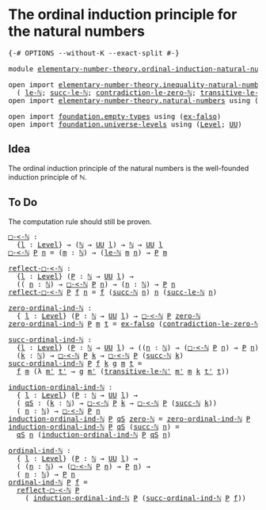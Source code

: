 # The ordinal induction principle for the natural numbers

<pre class="Agda"><a id="68" class="Symbol">{-#</a> <a id="72" class="Keyword">OPTIONS</a> <a id="80" class="Pragma">--without-K</a> <a id="92" class="Pragma">--exact-split</a> <a id="106" class="Symbol">#-}</a>

<a id="111" class="Keyword">module</a> <a id="118" href="elementary-number-theory.ordinal-induction-natural-numbers.html" class="Module">elementary-number-theory.ordinal-induction-natural-numbers</a> <a id="177" class="Keyword">where</a>

<a id="184" class="Keyword">open</a> <a id="189" class="Keyword">import</a> <a id="196" href="elementary-number-theory.inequality-natural-numbers.html" class="Module">elementary-number-theory.inequality-natural-numbers</a> <a id="248" class="Keyword">using</a>
  <a id="256" class="Symbol">(</a> <a id="258" href="elementary-number-theory.inequality-natural-numbers.html#9483" class="Function">le-ℕ</a><a id="262" class="Symbol">;</a> <a id="264" href="elementary-number-theory.inequality-natural-numbers.html#10704" class="Function">succ-le-ℕ</a><a id="273" class="Symbol">;</a> <a id="275" href="elementary-number-theory.inequality-natural-numbers.html#9947" class="Function">contradiction-le-zero-ℕ</a><a id="298" class="Symbol">;</a> <a id="300" href="elementary-number-theory.inequality-natural-numbers.html#10216" class="Function">transitive-le-ℕ&#39;</a><a id="316" class="Symbol">)</a>
<a id="318" class="Keyword">open</a> <a id="323" class="Keyword">import</a> <a id="330" href="elementary-number-theory.natural-numbers.html" class="Module">elementary-number-theory.natural-numbers</a> <a id="371" class="Keyword">using</a> <a id="377" class="Symbol">(</a><a id="378" href="elementary-number-theory.natural-numbers.html#1438" class="Datatype">ℕ</a><a id="379" class="Symbol">;</a> <a id="381" href="elementary-number-theory.natural-numbers.html#1459" class="InductiveConstructor">zero-ℕ</a><a id="387" class="Symbol">;</a> <a id="389" href="elementary-number-theory.natural-numbers.html#1472" class="InductiveConstructor">succ-ℕ</a><a id="395" class="Symbol">)</a>

<a id="398" class="Keyword">open</a> <a id="403" class="Keyword">import</a> <a id="410" href="foundation.empty-types.html" class="Module">foundation.empty-types</a> <a id="433" class="Keyword">using</a> <a id="439" class="Symbol">(</a><a id="440" href="foundation.empty-types.html#1395" class="Function">ex-falso</a><a id="448" class="Symbol">)</a>
<a id="450" class="Keyword">open</a> <a id="455" class="Keyword">import</a> <a id="462" href="foundation.universe-levels.html" class="Module">foundation.universe-levels</a> <a id="489" class="Keyword">using</a> <a id="495" class="Symbol">(</a><a id="496" href="Agda.Primitive.html#597" class="Postulate">Level</a><a id="501" class="Symbol">;</a> <a id="503" href="foundation-core.universe-levels.html#222" class="Primitive">UU</a><a id="505" class="Symbol">)</a>
</pre>
## Idea

The ordinal induction principle of the natural numbers is the well-founded induction principle of ℕ.

## To Do

The computation rule should still be proven.

<pre class="Agda"><a id="□-&lt;-ℕ"></a><a id="687" href="elementary-number-theory.ordinal-induction-natural-numbers.html#687" class="Function">□-&lt;-ℕ</a> <a id="693" class="Symbol">:</a>
  <a id="697" class="Symbol">{</a><a id="698" href="elementary-number-theory.ordinal-induction-natural-numbers.html#698" class="Bound">l</a> <a id="700" class="Symbol">:</a> <a id="702" href="Agda.Primitive.html#597" class="Postulate">Level</a><a id="707" class="Symbol">}</a> <a id="709" class="Symbol">→</a> <a id="711" class="Symbol">(</a><a id="712" href="elementary-number-theory.natural-numbers.html#1438" class="Datatype">ℕ</a> <a id="714" class="Symbol">→</a> <a id="716" href="foundation-core.universe-levels.html#222" class="Primitive">UU</a> <a id="719" href="elementary-number-theory.ordinal-induction-natural-numbers.html#698" class="Bound">l</a><a id="720" class="Symbol">)</a> <a id="722" class="Symbol">→</a> <a id="724" href="elementary-number-theory.natural-numbers.html#1438" class="Datatype">ℕ</a> <a id="726" class="Symbol">→</a> <a id="728" href="foundation-core.universe-levels.html#222" class="Primitive">UU</a> <a id="731" href="elementary-number-theory.ordinal-induction-natural-numbers.html#698" class="Bound">l</a>
<a id="733" href="elementary-number-theory.ordinal-induction-natural-numbers.html#687" class="Function">□-&lt;-ℕ</a> <a id="739" href="elementary-number-theory.ordinal-induction-natural-numbers.html#739" class="Bound">P</a> <a id="741" href="elementary-number-theory.ordinal-induction-natural-numbers.html#741" class="Bound">n</a> <a id="743" class="Symbol">=</a> <a id="745" class="Symbol">(</a><a id="746" href="elementary-number-theory.ordinal-induction-natural-numbers.html#746" class="Bound">m</a> <a id="748" class="Symbol">:</a> <a id="750" href="elementary-number-theory.natural-numbers.html#1438" class="Datatype">ℕ</a><a id="751" class="Symbol">)</a> <a id="753" class="Symbol">→</a> <a id="755" class="Symbol">(</a><a id="756" href="elementary-number-theory.inequality-natural-numbers.html#9483" class="Function">le-ℕ</a> <a id="761" href="elementary-number-theory.ordinal-induction-natural-numbers.html#746" class="Bound">m</a> <a id="763" href="elementary-number-theory.ordinal-induction-natural-numbers.html#741" class="Bound">n</a><a id="764" class="Symbol">)</a> <a id="766" class="Symbol">→</a> <a id="768" href="elementary-number-theory.ordinal-induction-natural-numbers.html#739" class="Bound">P</a> <a id="770" href="elementary-number-theory.ordinal-induction-natural-numbers.html#746" class="Bound">m</a>

<a id="reflect-□-&lt;-ℕ"></a><a id="773" href="elementary-number-theory.ordinal-induction-natural-numbers.html#773" class="Function">reflect-□-&lt;-ℕ</a> <a id="787" class="Symbol">:</a>
  <a id="791" class="Symbol">{</a><a id="792" href="elementary-number-theory.ordinal-induction-natural-numbers.html#792" class="Bound">l</a> <a id="794" class="Symbol">:</a> <a id="796" href="Agda.Primitive.html#597" class="Postulate">Level</a><a id="801" class="Symbol">}</a> <a id="803" class="Symbol">(</a><a id="804" href="elementary-number-theory.ordinal-induction-natural-numbers.html#804" class="Bound">P</a> <a id="806" class="Symbol">:</a> <a id="808" href="elementary-number-theory.natural-numbers.html#1438" class="Datatype">ℕ</a> <a id="810" class="Symbol">→</a> <a id="812" href="foundation-core.universe-levels.html#222" class="Primitive">UU</a> <a id="815" href="elementary-number-theory.ordinal-induction-natural-numbers.html#792" class="Bound">l</a><a id="816" class="Symbol">)</a> <a id="818" class="Symbol">→</a>
  <a id="822" class="Symbol">((</a> <a id="825" href="elementary-number-theory.ordinal-induction-natural-numbers.html#825" class="Bound">n</a> <a id="827" class="Symbol">:</a> <a id="829" href="elementary-number-theory.natural-numbers.html#1438" class="Datatype">ℕ</a><a id="830" class="Symbol">)</a> <a id="832" class="Symbol">→</a> <a id="834" href="elementary-number-theory.ordinal-induction-natural-numbers.html#687" class="Function">□-&lt;-ℕ</a> <a id="840" href="elementary-number-theory.ordinal-induction-natural-numbers.html#804" class="Bound">P</a> <a id="842" href="elementary-number-theory.ordinal-induction-natural-numbers.html#825" class="Bound">n</a><a id="843" class="Symbol">)</a> <a id="845" class="Symbol">→</a> <a id="847" class="Symbol">(</a><a id="848" href="elementary-number-theory.ordinal-induction-natural-numbers.html#848" class="Bound">n</a> <a id="850" class="Symbol">:</a> <a id="852" href="elementary-number-theory.natural-numbers.html#1438" class="Datatype">ℕ</a><a id="853" class="Symbol">)</a> <a id="855" class="Symbol">→</a> <a id="857" href="elementary-number-theory.ordinal-induction-natural-numbers.html#804" class="Bound">P</a> <a id="859" href="elementary-number-theory.ordinal-induction-natural-numbers.html#848" class="Bound">n</a>
<a id="861" href="elementary-number-theory.ordinal-induction-natural-numbers.html#773" class="Function">reflect-□-&lt;-ℕ</a> <a id="875" href="elementary-number-theory.ordinal-induction-natural-numbers.html#875" class="Bound">P</a> <a id="877" href="elementary-number-theory.ordinal-induction-natural-numbers.html#877" class="Bound">f</a> <a id="879" href="elementary-number-theory.ordinal-induction-natural-numbers.html#879" class="Bound">n</a> <a id="881" class="Symbol">=</a> <a id="883" href="elementary-number-theory.ordinal-induction-natural-numbers.html#877" class="Bound">f</a> <a id="885" class="Symbol">(</a><a id="886" href="elementary-number-theory.natural-numbers.html#1472" class="InductiveConstructor">succ-ℕ</a> <a id="893" href="elementary-number-theory.ordinal-induction-natural-numbers.html#879" class="Bound">n</a><a id="894" class="Symbol">)</a> <a id="896" href="elementary-number-theory.ordinal-induction-natural-numbers.html#879" class="Bound">n</a> <a id="898" class="Symbol">(</a><a id="899" href="elementary-number-theory.inequality-natural-numbers.html#10704" class="Function">succ-le-ℕ</a> <a id="909" href="elementary-number-theory.ordinal-induction-natural-numbers.html#879" class="Bound">n</a><a id="910" class="Symbol">)</a>

<a id="zero-ordinal-ind-ℕ"></a><a id="913" href="elementary-number-theory.ordinal-induction-natural-numbers.html#913" class="Function">zero-ordinal-ind-ℕ</a> <a id="932" class="Symbol">:</a>
  <a id="936" class="Symbol">{</a> <a id="938" href="elementary-number-theory.ordinal-induction-natural-numbers.html#938" class="Bound">l</a> <a id="940" class="Symbol">:</a> <a id="942" href="Agda.Primitive.html#597" class="Postulate">Level</a><a id="947" class="Symbol">}</a> <a id="949" class="Symbol">(</a><a id="950" href="elementary-number-theory.ordinal-induction-natural-numbers.html#950" class="Bound">P</a> <a id="952" class="Symbol">:</a> <a id="954" href="elementary-number-theory.natural-numbers.html#1438" class="Datatype">ℕ</a> <a id="956" class="Symbol">→</a> <a id="958" href="foundation-core.universe-levels.html#222" class="Primitive">UU</a> <a id="961" href="elementary-number-theory.ordinal-induction-natural-numbers.html#938" class="Bound">l</a><a id="962" class="Symbol">)</a> <a id="964" class="Symbol">→</a> <a id="966" href="elementary-number-theory.ordinal-induction-natural-numbers.html#687" class="Function">□-&lt;-ℕ</a> <a id="972" href="elementary-number-theory.ordinal-induction-natural-numbers.html#950" class="Bound">P</a> <a id="974" href="elementary-number-theory.natural-numbers.html#1459" class="InductiveConstructor">zero-ℕ</a>
<a id="981" href="elementary-number-theory.ordinal-induction-natural-numbers.html#913" class="Function">zero-ordinal-ind-ℕ</a> <a id="1000" href="elementary-number-theory.ordinal-induction-natural-numbers.html#1000" class="Bound">P</a> <a id="1002" href="elementary-number-theory.ordinal-induction-natural-numbers.html#1002" class="Bound">m</a> <a id="1004" href="elementary-number-theory.ordinal-induction-natural-numbers.html#1004" class="Bound">t</a> <a id="1006" class="Symbol">=</a> <a id="1008" href="foundation.empty-types.html#1395" class="Function">ex-falso</a> <a id="1017" class="Symbol">(</a><a id="1018" href="elementary-number-theory.inequality-natural-numbers.html#9947" class="Function">contradiction-le-zero-ℕ</a> <a id="1042" href="elementary-number-theory.ordinal-induction-natural-numbers.html#1002" class="Bound">m</a> <a id="1044" href="elementary-number-theory.ordinal-induction-natural-numbers.html#1004" class="Bound">t</a><a id="1045" class="Symbol">)</a>

<a id="succ-ordinal-ind-ℕ"></a><a id="1048" href="elementary-number-theory.ordinal-induction-natural-numbers.html#1048" class="Function">succ-ordinal-ind-ℕ</a> <a id="1067" class="Symbol">:</a>
  <a id="1071" class="Symbol">{</a><a id="1072" href="elementary-number-theory.ordinal-induction-natural-numbers.html#1072" class="Bound">l</a> <a id="1074" class="Symbol">:</a> <a id="1076" href="Agda.Primitive.html#597" class="Postulate">Level</a><a id="1081" class="Symbol">}</a> <a id="1083" class="Symbol">(</a><a id="1084" href="elementary-number-theory.ordinal-induction-natural-numbers.html#1084" class="Bound">P</a> <a id="1086" class="Symbol">:</a> <a id="1088" href="elementary-number-theory.natural-numbers.html#1438" class="Datatype">ℕ</a> <a id="1090" class="Symbol">→</a> <a id="1092" href="foundation-core.universe-levels.html#222" class="Primitive">UU</a> <a id="1095" href="elementary-number-theory.ordinal-induction-natural-numbers.html#1072" class="Bound">l</a><a id="1096" class="Symbol">)</a> <a id="1098" class="Symbol">→</a> <a id="1100" class="Symbol">((</a><a id="1102" href="elementary-number-theory.ordinal-induction-natural-numbers.html#1102" class="Bound">n</a> <a id="1104" class="Symbol">:</a> <a id="1106" href="elementary-number-theory.natural-numbers.html#1438" class="Datatype">ℕ</a><a id="1107" class="Symbol">)</a> <a id="1109" class="Symbol">→</a> <a id="1111" class="Symbol">(</a><a id="1112" href="elementary-number-theory.ordinal-induction-natural-numbers.html#687" class="Function">□-&lt;-ℕ</a> <a id="1118" href="elementary-number-theory.ordinal-induction-natural-numbers.html#1084" class="Bound">P</a> <a id="1120" href="elementary-number-theory.ordinal-induction-natural-numbers.html#1102" class="Bound">n</a><a id="1121" class="Symbol">)</a> <a id="1123" class="Symbol">→</a> <a id="1125" href="elementary-number-theory.ordinal-induction-natural-numbers.html#1084" class="Bound">P</a> <a id="1127" href="elementary-number-theory.ordinal-induction-natural-numbers.html#1102" class="Bound">n</a><a id="1128" class="Symbol">)</a> <a id="1130" class="Symbol">→</a>
  <a id="1134" class="Symbol">(</a><a id="1135" href="elementary-number-theory.ordinal-induction-natural-numbers.html#1135" class="Bound">k</a> <a id="1137" class="Symbol">:</a> <a id="1139" href="elementary-number-theory.natural-numbers.html#1438" class="Datatype">ℕ</a><a id="1140" class="Symbol">)</a> <a id="1142" class="Symbol">→</a> <a id="1144" href="elementary-number-theory.ordinal-induction-natural-numbers.html#687" class="Function">□-&lt;-ℕ</a> <a id="1150" href="elementary-number-theory.ordinal-induction-natural-numbers.html#1084" class="Bound">P</a> <a id="1152" href="elementary-number-theory.ordinal-induction-natural-numbers.html#1135" class="Bound">k</a> <a id="1154" class="Symbol">→</a> <a id="1156" href="elementary-number-theory.ordinal-induction-natural-numbers.html#687" class="Function">□-&lt;-ℕ</a> <a id="1162" href="elementary-number-theory.ordinal-induction-natural-numbers.html#1084" class="Bound">P</a> <a id="1164" class="Symbol">(</a><a id="1165" href="elementary-number-theory.natural-numbers.html#1472" class="InductiveConstructor">succ-ℕ</a> <a id="1172" href="elementary-number-theory.ordinal-induction-natural-numbers.html#1135" class="Bound">k</a><a id="1173" class="Symbol">)</a>
<a id="1175" href="elementary-number-theory.ordinal-induction-natural-numbers.html#1048" class="Function">succ-ordinal-ind-ℕ</a> <a id="1194" href="elementary-number-theory.ordinal-induction-natural-numbers.html#1194" class="Bound">P</a> <a id="1196" href="elementary-number-theory.ordinal-induction-natural-numbers.html#1196" class="Bound">f</a> <a id="1198" href="elementary-number-theory.ordinal-induction-natural-numbers.html#1198" class="Bound">k</a> <a id="1200" href="elementary-number-theory.ordinal-induction-natural-numbers.html#1200" class="Bound">g</a> <a id="1202" href="elementary-number-theory.ordinal-induction-natural-numbers.html#1202" class="Bound">m</a> <a id="1204" href="elementary-number-theory.ordinal-induction-natural-numbers.html#1204" class="Bound">t</a> <a id="1206" class="Symbol">=</a>
  <a id="1210" href="elementary-number-theory.ordinal-induction-natural-numbers.html#1196" class="Bound">f</a> <a id="1212" href="elementary-number-theory.ordinal-induction-natural-numbers.html#1202" class="Bound">m</a> <a id="1214" class="Symbol">(λ</a> <a id="1217" href="elementary-number-theory.ordinal-induction-natural-numbers.html#1217" class="Bound">m&#39;</a> <a id="1220" href="elementary-number-theory.ordinal-induction-natural-numbers.html#1220" class="Bound">t&#39;</a> <a id="1223" class="Symbol">→</a> <a id="1225" href="elementary-number-theory.ordinal-induction-natural-numbers.html#1200" class="Bound">g</a> <a id="1227" href="elementary-number-theory.ordinal-induction-natural-numbers.html#1217" class="Bound">m&#39;</a> <a id="1230" class="Symbol">(</a><a id="1231" href="elementary-number-theory.inequality-natural-numbers.html#10216" class="Function">transitive-le-ℕ&#39;</a> <a id="1248" href="elementary-number-theory.ordinal-induction-natural-numbers.html#1217" class="Bound">m&#39;</a> <a id="1251" href="elementary-number-theory.ordinal-induction-natural-numbers.html#1202" class="Bound">m</a> <a id="1253" href="elementary-number-theory.ordinal-induction-natural-numbers.html#1198" class="Bound">k</a> <a id="1255" href="elementary-number-theory.ordinal-induction-natural-numbers.html#1220" class="Bound">t&#39;</a> <a id="1258" href="elementary-number-theory.ordinal-induction-natural-numbers.html#1204" class="Bound">t</a><a id="1259" class="Symbol">))</a>

<a id="induction-ordinal-ind-ℕ"></a><a id="1263" href="elementary-number-theory.ordinal-induction-natural-numbers.html#1263" class="Function">induction-ordinal-ind-ℕ</a> <a id="1287" class="Symbol">:</a>
  <a id="1291" class="Symbol">{</a> <a id="1293" href="elementary-number-theory.ordinal-induction-natural-numbers.html#1293" class="Bound">l</a> <a id="1295" class="Symbol">:</a> <a id="1297" href="Agda.Primitive.html#597" class="Postulate">Level</a><a id="1302" class="Symbol">}</a> <a id="1304" class="Symbol">(</a><a id="1305" href="elementary-number-theory.ordinal-induction-natural-numbers.html#1305" class="Bound">P</a> <a id="1307" class="Symbol">:</a> <a id="1309" href="elementary-number-theory.natural-numbers.html#1438" class="Datatype">ℕ</a> <a id="1311" class="Symbol">→</a> <a id="1313" href="foundation-core.universe-levels.html#222" class="Primitive">UU</a> <a id="1316" href="elementary-number-theory.ordinal-induction-natural-numbers.html#1293" class="Bound">l</a><a id="1317" class="Symbol">)</a> <a id="1319" class="Symbol">→</a>
  <a id="1323" class="Symbol">(</a> <a id="1325" href="elementary-number-theory.ordinal-induction-natural-numbers.html#1325" class="Bound">qS</a> <a id="1328" class="Symbol">:</a> <a id="1330" class="Symbol">(</a><a id="1331" href="elementary-number-theory.ordinal-induction-natural-numbers.html#1331" class="Bound">k</a> <a id="1333" class="Symbol">:</a> <a id="1335" href="elementary-number-theory.natural-numbers.html#1438" class="Datatype">ℕ</a><a id="1336" class="Symbol">)</a> <a id="1338" class="Symbol">→</a> <a id="1340" href="elementary-number-theory.ordinal-induction-natural-numbers.html#687" class="Function">□-&lt;-ℕ</a> <a id="1346" href="elementary-number-theory.ordinal-induction-natural-numbers.html#1305" class="Bound">P</a> <a id="1348" href="elementary-number-theory.ordinal-induction-natural-numbers.html#1331" class="Bound">k</a> <a id="1350" class="Symbol">→</a> <a id="1352" href="elementary-number-theory.ordinal-induction-natural-numbers.html#687" class="Function">□-&lt;-ℕ</a> <a id="1358" href="elementary-number-theory.ordinal-induction-natural-numbers.html#1305" class="Bound">P</a> <a id="1360" class="Symbol">(</a><a id="1361" href="elementary-number-theory.natural-numbers.html#1472" class="InductiveConstructor">succ-ℕ</a> <a id="1368" href="elementary-number-theory.ordinal-induction-natural-numbers.html#1331" class="Bound">k</a><a id="1369" class="Symbol">))</a>
  <a id="1374" class="Symbol">(</a> <a id="1376" href="elementary-number-theory.ordinal-induction-natural-numbers.html#1376" class="Bound">n</a> <a id="1378" class="Symbol">:</a> <a id="1380" href="elementary-number-theory.natural-numbers.html#1438" class="Datatype">ℕ</a><a id="1381" class="Symbol">)</a> <a id="1383" class="Symbol">→</a> <a id="1385" href="elementary-number-theory.ordinal-induction-natural-numbers.html#687" class="Function">□-&lt;-ℕ</a> <a id="1391" href="elementary-number-theory.ordinal-induction-natural-numbers.html#1305" class="Bound">P</a> <a id="1393" href="elementary-number-theory.ordinal-induction-natural-numbers.html#1376" class="Bound">n</a>
<a id="1395" href="elementary-number-theory.ordinal-induction-natural-numbers.html#1263" class="Function">induction-ordinal-ind-ℕ</a> <a id="1419" href="elementary-number-theory.ordinal-induction-natural-numbers.html#1419" class="Bound">P</a> <a id="1421" href="elementary-number-theory.ordinal-induction-natural-numbers.html#1421" class="Bound">qS</a> <a id="1424" href="elementary-number-theory.natural-numbers.html#1459" class="InductiveConstructor">zero-ℕ</a> <a id="1431" class="Symbol">=</a> <a id="1433" href="elementary-number-theory.ordinal-induction-natural-numbers.html#913" class="Function">zero-ordinal-ind-ℕ</a> <a id="1452" href="elementary-number-theory.ordinal-induction-natural-numbers.html#1419" class="Bound">P</a> 
<a id="1455" href="elementary-number-theory.ordinal-induction-natural-numbers.html#1263" class="Function">induction-ordinal-ind-ℕ</a> <a id="1479" href="elementary-number-theory.ordinal-induction-natural-numbers.html#1479" class="Bound">P</a> <a id="1481" href="elementary-number-theory.ordinal-induction-natural-numbers.html#1481" class="Bound">qS</a> <a id="1484" class="Symbol">(</a><a id="1485" href="elementary-number-theory.natural-numbers.html#1472" class="InductiveConstructor">succ-ℕ</a> <a id="1492" href="elementary-number-theory.ordinal-induction-natural-numbers.html#1492" class="Bound">n</a><a id="1493" class="Symbol">)</a> <a id="1495" class="Symbol">=</a>
  <a id="1499" href="elementary-number-theory.ordinal-induction-natural-numbers.html#1481" class="Bound">qS</a> <a id="1502" href="elementary-number-theory.ordinal-induction-natural-numbers.html#1492" class="Bound">n</a> <a id="1504" class="Symbol">(</a><a id="1505" href="elementary-number-theory.ordinal-induction-natural-numbers.html#1263" class="Function">induction-ordinal-ind-ℕ</a> <a id="1529" href="elementary-number-theory.ordinal-induction-natural-numbers.html#1479" class="Bound">P</a> <a id="1531" href="elementary-number-theory.ordinal-induction-natural-numbers.html#1481" class="Bound">qS</a> <a id="1534" href="elementary-number-theory.ordinal-induction-natural-numbers.html#1492" class="Bound">n</a><a id="1535" class="Symbol">)</a>

<a id="ordinal-ind-ℕ"></a><a id="1538" href="elementary-number-theory.ordinal-induction-natural-numbers.html#1538" class="Function">ordinal-ind-ℕ</a> <a id="1552" class="Symbol">:</a>
  <a id="1556" class="Symbol">{</a> <a id="1558" href="elementary-number-theory.ordinal-induction-natural-numbers.html#1558" class="Bound">l</a> <a id="1560" class="Symbol">:</a> <a id="1562" href="Agda.Primitive.html#597" class="Postulate">Level</a><a id="1567" class="Symbol">}</a> <a id="1569" class="Symbol">(</a><a id="1570" href="elementary-number-theory.ordinal-induction-natural-numbers.html#1570" class="Bound">P</a> <a id="1572" class="Symbol">:</a> <a id="1574" href="elementary-number-theory.natural-numbers.html#1438" class="Datatype">ℕ</a> <a id="1576" class="Symbol">→</a> <a id="1578" href="foundation-core.universe-levels.html#222" class="Primitive">UU</a> <a id="1581" href="elementary-number-theory.ordinal-induction-natural-numbers.html#1558" class="Bound">l</a><a id="1582" class="Symbol">)</a> <a id="1584" class="Symbol">→</a>
  <a id="1588" class="Symbol">(</a> <a id="1590" class="Symbol">(</a><a id="1591" href="elementary-number-theory.ordinal-induction-natural-numbers.html#1591" class="Bound">n</a> <a id="1593" class="Symbol">:</a> <a id="1595" href="elementary-number-theory.natural-numbers.html#1438" class="Datatype">ℕ</a><a id="1596" class="Symbol">)</a> <a id="1598" class="Symbol">→</a> <a id="1600" class="Symbol">(</a><a id="1601" href="elementary-number-theory.ordinal-induction-natural-numbers.html#687" class="Function">□-&lt;-ℕ</a> <a id="1607" href="elementary-number-theory.ordinal-induction-natural-numbers.html#1570" class="Bound">P</a> <a id="1609" href="elementary-number-theory.ordinal-induction-natural-numbers.html#1591" class="Bound">n</a><a id="1610" class="Symbol">)</a> <a id="1612" class="Symbol">→</a> <a id="1614" href="elementary-number-theory.ordinal-induction-natural-numbers.html#1570" class="Bound">P</a> <a id="1616" href="elementary-number-theory.ordinal-induction-natural-numbers.html#1591" class="Bound">n</a><a id="1617" class="Symbol">)</a> <a id="1619" class="Symbol">→</a>
  <a id="1623" class="Symbol">(</a> <a id="1625" href="elementary-number-theory.ordinal-induction-natural-numbers.html#1625" class="Bound">n</a> <a id="1627" class="Symbol">:</a> <a id="1629" href="elementary-number-theory.natural-numbers.html#1438" class="Datatype">ℕ</a><a id="1630" class="Symbol">)</a> <a id="1632" class="Symbol">→</a> <a id="1634" href="elementary-number-theory.ordinal-induction-natural-numbers.html#1570" class="Bound">P</a> <a id="1636" href="elementary-number-theory.ordinal-induction-natural-numbers.html#1625" class="Bound">n</a>
<a id="1638" href="elementary-number-theory.ordinal-induction-natural-numbers.html#1538" class="Function">ordinal-ind-ℕ</a> <a id="1652" href="elementary-number-theory.ordinal-induction-natural-numbers.html#1652" class="Bound">P</a> <a id="1654" href="elementary-number-theory.ordinal-induction-natural-numbers.html#1654" class="Bound">f</a> <a id="1656" class="Symbol">=</a>
  <a id="1660" href="elementary-number-theory.ordinal-induction-natural-numbers.html#773" class="Function">reflect-□-&lt;-ℕ</a> <a id="1674" href="elementary-number-theory.ordinal-induction-natural-numbers.html#1652" class="Bound">P</a>
    <a id="1680" class="Symbol">(</a> <a id="1682" href="elementary-number-theory.ordinal-induction-natural-numbers.html#1263" class="Function">induction-ordinal-ind-ℕ</a> <a id="1706" href="elementary-number-theory.ordinal-induction-natural-numbers.html#1652" class="Bound">P</a> <a id="1708" class="Symbol">(</a><a id="1709" href="elementary-number-theory.ordinal-induction-natural-numbers.html#1048" class="Function">succ-ordinal-ind-ℕ</a> <a id="1728" href="elementary-number-theory.ordinal-induction-natural-numbers.html#1652" class="Bound">P</a> <a id="1730" href="elementary-number-theory.ordinal-induction-natural-numbers.html#1654" class="Bound">f</a><a id="1731" class="Symbol">))</a>
</pre>